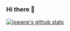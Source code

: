 ### Hi there 👋

[![jswane's github stats](https://github-readme-stats.vercel.app/api?username=jswane)](https://github.com/anuraghazra/github-readme-stats)
<!--
**jswane/jswane** is a ✨ _special_ ✨ repository because its `README.md` (this file) appears on your GitHub profile.

Here are some ideas to get you started:

- 🔭 I’m currently working on ...
- 🌱 I’m currently learning ...
- 👯 I’m looking to collaborate on ...
- 🤔 I’m looking for help with ...
- 💬 Ask me about ...
- 📫 How to reach me: ...
- 😄 Pronouns: ...
- ⚡ Fun fact: ...
-->
